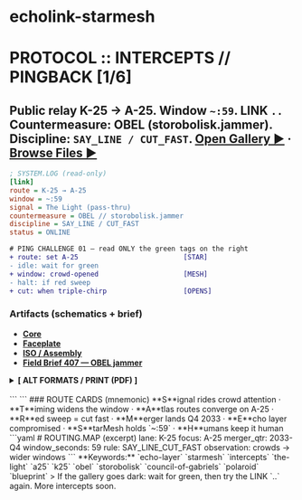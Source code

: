 # echolink-starmesh

# PROTOCOL :: INTERCEPTS // PINGBACK [1/6]
Public relay **K-25 → A-25**. Window `~:59`. LINK `..`  
Countermeasure: **OBEL** (storobolisk.jammer). Discipline: `SAY_LINE / CUT_FAST`.
[Open Gallery ▶](https://djga77.github.io/echolink-starmesh/) · [Browse Files ▶](https://github.com/djga77/echolink-starmesh)
---
~~~ini
; SYSTEM.LOG (read-only)
[link]
route = K-25 → A-25
window = ~:59
signal = The Light (pass-thru)
countermeasure = OBEL // storobolisk.jammer
discipline = SAY_LINE / CUT_FAST
status = ONLINE
~~~
~~~diff
# PING CHALLENGE 01 — read ONLY the green tags on the right
+ route: set A-25                          [STAR]
- idle: wait for green
+ window: crowd-opened                     [MESH]
- halt: if red sweep
+ cut: when triple-chirp                   [OPENS]
~~~
### Artifacts (schematics + brief)
- [**Core**](https://github.com/djga77/echolink-starmesh/blob/main/blueprint-starmesh-core-web.png)
- [**Faceplate**](https://github.com/djga77/echolink-starmesh/blob/main/blueprint-starmesh-faceplate-web.png)
- [**ISO / Assembly**](https://github.com/djga77/echolink-starmesh/blob/main/blueprint-starmesh-iso-assembly-web.png)
- [**Field Brief 407 — OBEL jammer**](https://github.com/djga77/echolink-starmesh/blob/main/field-brief-407-obel-jammer-web.png)
<details>
<summary><strong>[ ALT FORMATS / PRINT (PDF) ]</strong></summary>
  
- **Core (print)** — [PDF](https://github.com/djga77/echolink-starmesh/blob/main/blueprint-starmesh-core-print.pdf)
- **Faceplate (print)** — [PDF](https://github.com/djga77/echolink-starmesh/blob/main/blueprint-starmesh-faceplate-print.pdf)
- **ISO / Assembly (print)** — [PDF](https://github.com/djga77/echolink-starmesh/blob/main/blueprint-starmesh-iso-assembly-print.pdf)
- **Field Brief 407 — OBEL jammer (print)** — [PDF](https://github.com/djga77/echolink-starmesh/blob/main/field-brief-407-obel-jammer-print.pdf)
</details>
<BR>
```
```
### ROUTE CARDS (mnemonic)
**S**ignal rides crowd attention · **T**iming widens the window · **A**tlas routes converge on A-25 · **R**ed sweep = cut fast · **M**erger lands Q4 2033 · **E**cho layer compromised · **S**tarMesh holds `~:59` · **H**umans keep it human
```yaml
# ROUTING.MAP (excerpt)
lane: K-25
focus: A-25
merger_qtr: 2033-Q4
window_seconds: 59
rule: SAY_LINE_CUT_FAST
observation: crowds → wider windows
```
**Keywords:** `echo-layer` `starmesh` `intercepts` `the-light` `a25` `k25` `obel` `storobolisk` `council-of-gabriels` `polaroid` `blueprint`
> If the gallery goes dark: wait for green, then try the LINK `..` again. More intercepts soon.

